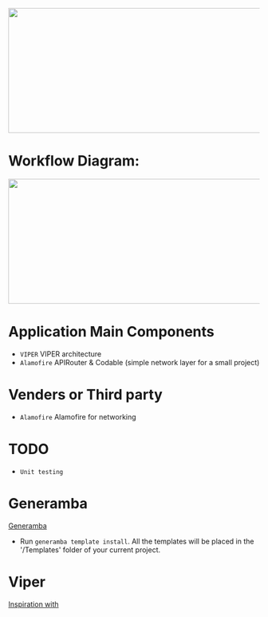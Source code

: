 <img src="https://github.com/usman-pucit/VIPER_Swift/blob/developer/images/SwiftyVIPER.png"
width="600" height="250">

# Workflow Diagram:

<img src="https://github.com/usman-pucit/VIPER_Swift/blob/developer/images/bpM7t.png"
width="600" height="250">

#  Application Main Components

* `VIPER` VIPER architecture 
* `Alamofire` APIRouter & Codable (simple network layer for a small project)


# Venders or Third party

* `Alamofire` Alamofire for networking 

# TODO

* `Unit testing` 

# Generamba

[Generamba](URL "https://github.com/strongself/Generamba")

* Run `generamba template install`. All the templates will be placed in the '/Templates' folder of your current project.

# Viper

[Inspiration with](URL "https://github.com/usman-pucit/VIPER_Swift")

